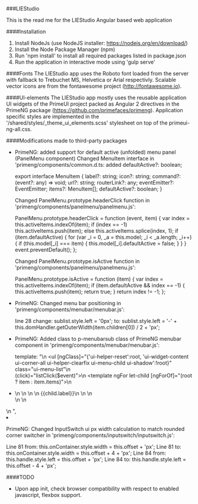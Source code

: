 ###LIEStudio

This is the read me for the LIEStudio Angular based web application

####Installation
1) Install NodeJs (use NodeJS installer: https://nodejs.org/en/download/)
2) Install the Node Package Manager (npm)
3) Run 'npm install' to install all required packages listed in package.json
4) Run the application in interactive mode using 'gulp serve'

####Fonts
The LIEStudio app uses the Roboto font loaded from the server with fallback to Trebuchet MS, 
Helvetica or Arial respectivly.
Scalable vector icons are from the fontawesome project (http://fontawesome.io).

####UI-elements
The LIEStudio app mostly uses the reusable application UI widgets of the PrimeUI project packed as
Angular 2 directives in the PrimeNG package (https://github.com/primefaces/primeng).
Application specific styles are implemented in the '/shared/styles/_theme_ui_elements.scss'
stylesheet on top of the primeui-ng-all.css.

####Modifications made to third-party packages
- PrimeNG: added support for default active (unfolded) menu panel (PanelMenu component)
  Changed MenuItem interface in 'primeng/components/common.d.ts: added defaultActive?: boolean;
  
  export interface MenuItem {
      label?: string;
      icon?: string;
      command?: (event?: any) => void;
      url?: string;
      routerLink?: any;
      eventEmitter?: EventEmitter<any>;
      items?: MenuItem[];
      defaultActive?: boolean;
  }
  
  Changed PanelMenu.prototype.headerClick function in 'primeng/components/panelmenu/panelmenu.js':
  
  PanelMenu.prototype.headerClick = function (event, item) {
      var index = this.activeItems.indexOf(item);
      if (index == -1)
          this.activeItems.push(item);
      else
          this.activeItems.splice(index, 1);
      if (item.defaultActive) {
        for (var _i = 0, _a = this.model; _i < _a.length; _i++) {
          if (this.model[_i] === item) {
            this.model[_i].defaultActive = false;
          }
        }
      }
      event.preventDefault();
  };
  
  Changed PanelMenu.prototype.isActive function in 'primeng/components/panelmenu/panelmenu.js':
  
  PanelMenu.prototype.isActive = function (item) {
      var index = this.activeItems.indexOf(item);
      if (item.defaultActive && index == -1) {
        this.activeItems.push(item);
        return true;
      }
      return index != -1;
  };

- PrimeNG: Changed menu bar positioning in 'primeng/components/menubar/menubar.js':
 
  line 28 change: sublist.style.left = '0px'; 
          to:     sublist.style.left = '-' + this.domHandler.getOuterWidth(item.children[0]) / 2 + 'px';
  
- PrimeNG: Added class to p-menubarsub class of PrimeNG menubar component in 'primeng/components/menubar/menubar.js':
  
  template: "\n        <ul [ngClass]=\"{'ui-helper-reset':root, 'ui-widget-content ui-corner-all 
  ui-helper-clearfix ui-menu-child ui-shadow':!root}\" class=\"ui-menu-list\"\n            
  (click)=\"listClick($event)\">\n            <template ngFor let-child [ngForOf]=\"(root ? item : item.items)\">\n
  <li #item [ngClass]=\"{'ui-menuitem ui-widget ui-corner-all':true,'ui-menu-parent':child.items,
  'ui-menuitem-active':item==activeItem, 'ui-menuitem-notext':!child.label}\"\n
  (mouseenter)=\"onItemMouseEnter($event, item)\" (mouseleave)=\"onItemMouseLeave($event, item)\">\n
  <a #link [href]=\"child.url||'#'\" class=\"ui-menuitem-link ui-corner-all\" 
  [ngClass]=\"{'ui-state-hover':link==activeLink}\" (click)=\"itemClick($event, child)\">\n
  <span class=\"ui-submenu-icon fa fa-fw\" *ngIf=\"child.items\" [ngClass]=\"{'fa-caret-down':root,
  'fa-caret-right':!root}\"></span>\n <span class=\"ui-menuitem-icon fa fa-fw\" *ngIf=\"child.icon\" 
  [ngClass]=\"child.icon\"></span>\n <span class=\"ui-menuitem-text\">{{child.label}}</span>\n 
   </a>\n <p-menubarSub class=\"ui-submenu\" [item]=\"child\" *ngIf=\"child.items\"></p-menubarSub>\n
  </li>\n            </template>\n        </ul>\n    ",

- PrimeNG: Changed InputSwitch ui px width calculation to match rounded corner switcher in 'primeng/components/inputswitch/inputswitch.js':
  
  Line 81 from: this.onContainer.style.width = this.offset + 'px';
  Line 81 to: this.onContainer.style.width = this.offset + 4 + 'px';
  Line 84 from: this.handle.style.left = this.offset + 'px';
  Line 84 to: this.handle.style.left = this.offset - 4 + 'px';
  
####TODO
- Upon app init, check browser compatibility with respect to enabled javascript, flexbox support.
